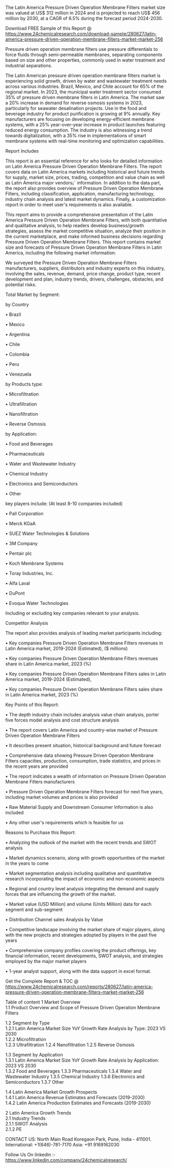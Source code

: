 The Latin America Pressure Driven Operation Membrane Filters market size was valued at US$ 312 million in 2024 and is projected to reach US$ 456 million by 2030, at a CAGR of 6.5% during the forecast period 2024-2030.

Download FREE Sample of this Report @ https://www.24chemicalresearch.com/download-sample/280627/latin-america-pressure-driven-operation-membrane-filters-market-market-256

Pressure driven operation membrane filters use pressure differentials to force fluids through semi-permeable membranes, separating components based on size and other properties, commonly used in water treatment and industrial separations.

The Latin American pressure driven operation membrane filters market is experiencing solid growth, driven by water and wastewater treatment needs across various industries. Brazil, Mexico, and Chile account for 65% of the regional market. In 2023, the municipal water treatment sector consumed 35% of pressure driven membrane filters in Latin America. The market saw a 20% increase in demand for reverse osmosis systems in 2023, particularly for seawater desalination projects. Use in the food and beverage industry for product purification is growing at 9% annually. Key manufacturers are focusing on developing energy-efficient membrane systems, with a 25% year-over-year increase in product launches featuring reduced energy consumption. The industry is also witnessing a trend towards digitalization, with a 35% rise in implementations of smart membrane systems with real-time monitoring and optimization capabilities.

Report Includes

This report is an essential reference for who looks for detailed information on Latin America Pressure Driven Operation Membrane Filters. The report covers data on Latin America markets including historical and future trends for supply, market size, prices, trading, competition and value chain as well as Latin America major vendors¡¯ information. In addition to the data part, the report also provides overview of Pressure Driven Operation Membrane Filters, including classification, application, manufacturing technology, industry chain analysis and latest market dynamics. Finally, a customization report in order to meet user's requirements is also available.

This report aims to provide a comprehensive presentation of the Latin America Pressure Driven Operation Membrane Filters, with both quantitative and qualitative analysis, to help readers develop business/growth strategies, assess the market competitive situation, analyze their position in the current marketplace, and make informed business decisions regarding Pressure Driven Operation Membrane Filters. This report contains market size and forecasts of Pressure Driven Operation Membrane Filters in Latin America, including the following market information:

We surveyed the Pressure Driven Operation Membrane Filters manufacturers, suppliers, distributors and industry experts on this industry, involving the sales, revenue, demand, price change, product type, recent development and plan, industry trends, drivers, challenges, obstacles, and potential risks.

Total Market by Segment:

by Country

•    Brazil

•    Mexico

•    Argentina

•    Chile

•    Colombia

•    Peru

•    Venezuela

by Products type:

•    Microfiltration

•    Ultrafiltration

•    Nanofiltration

•    Reverse Osmosis

by Application:

•    Food and Beverages

•    Pharmaceuticals

•    Water and Wastewater Industry

•    Chemical Industry

•    Electronics and Semiconductors

•    Other

key players include: (At least 8-10 companies included)

•    Pall Corporation

•    Merck KGaA

•    SUEZ Water Technologies & Solutions

•    3M Company

•    Pentair plc

•    Koch Membrane Systems

•    Toray Industries, Inc.

•    Alfa Laval

•    DuPont

•    Evoqua Water Technologies

Including or excluding key companies relevant to your analysis.

Competitor Analysis

The report also provides analysis of leading market participants including:

•    Key companies Pressure Driven Operation Membrane Filters revenues in Latin America market, 2019-2024 (Estimated), ($ millions)

•    Key companies Pressure Driven Operation Membrane Filters revenues share in Latin America market, 2023 (%)

•    Key companies Pressure Driven Operation Membrane Filters sales in Latin America market, 2019-2024 (Estimated),

•    Key companies Pressure Driven Operation Membrane Filters sales share in Latin America market, 2023 (%)

Key Points of this Report:

•    The depth industry chain includes analysis value chain analysis, porter five forces model analysis and cost structure analysis

•    The report covers Latin America and country-wise market of Pressure Driven Operation Membrane Filters

•    It describes present situation, historical background and future forecast

•    Comprehensive data showing Pressure Driven Operation Membrane Filters capacities, production, consumption, trade statistics, and prices in the recent years are provided

•    The report indicates a wealth of information on Pressure Driven Operation Membrane Filters manufacturers

•    Pressure Driven Operation Membrane Filters forecast for next five years, including market volumes and prices is also provided

•    Raw Material Supply and Downstream Consumer Information is also included

•    Any other user's requirements which is feasible for us

Reasons to Purchase this Report:

•    Analyzing the outlook of the market with the recent trends and SWOT analysis

•    Market dynamics scenario, along with growth opportunities of the market in the years to come

•    Market segmentation analysis including qualitative and quantitative research incorporating the impact of economic and non-economic aspects

•    Regional and country level analysis integrating the demand and supply forces that are influencing the growth of the market.

•    Market value (USD Million) and volume (Units Million) data for each segment and sub-segment

•    Distribution Channel sales Analysis by Value

•    Competitive landscape involving the market share of major players, along with the new projects and strategies adopted by players in the past five years

•    Comprehensive company profiles covering the product offerings, key financial information, recent developments, SWOT analysis, and strategies employed by the major market players

•    1-year analyst support, along with the data support in excel format.

Get the Complete Report & TOC @ https://www.24chemicalresearch.com/reports/280627/latin-america-pressure-driven-operation-membrane-filters-market-market-256

Table of content
1 Market Overview    
1.1 Product Overview and Scope of Pressure Driven Operation Membrane Filters 

1.2 Segment by Type    
1.2.1 Latin America Market Size YoY Growth Rate Analysis by Type: 2023 VS 2030    
1.2.2 Microfiltration    
1.2.3 Ultrafiltration
1.2.4 Nanofiltration
1.2.5 Reverse Osmosis

1.3 Segment by Application  
1.3.1 Latin America Market Size YoY Growth Rate Analysis by Application: 2023 VS 2030    
1.3.2    Food and Beverages
1.3.3    Pharmaceuticals
1.3.4    Water and Wastewater Industry
1.3.5    Chemical Industry
1.3.6    Electronics and Semiconductors
1.3.7    Other

1.4 Latin America Market Growth Prospects    
1.4.1 Latin America Revenue Estimates and Forecasts (2019-2030)    
1.4.2 Latin America Production Estimates and Forecasts (2019-2030)  

2 Latin America Growth Trends    
2.1 Industry Trends    
2.1.1 SWOT Analysis    
2.1.2 PE

CONTACT US:
North Main Road Koregaon Park, Pune, India - 411001.
International: +1(646)-781-7170
Asia: +91 9169162030

Follow Us On linkedin :- https://www.linkedin.com/company/24chemicalresearch/
